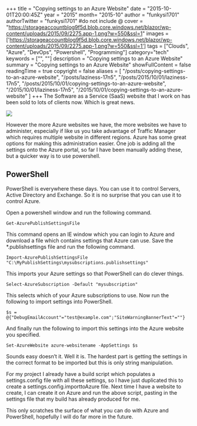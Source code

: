 +++
title = "Copying settings to an Azure Website"
date = "2015-10-01T20:00:45Z"
year = "2015"
month= "2015-10"
author = "funkysi1701"
authorTwitter = "funkysi1701" #do not include @
cover = "https://storageaccountblog9f5d.blob.core.windows.net/blazor/wp-content/uploads/2015/09/2275.app-1.png?w=550&ssl=1"
images = ['https://storageaccountblog9f5d.blob.core.windows.net/blazor/wp-content/uploads/2015/09/2275.app-1.png?w=550&ssl=1']
tags = ["Clouds", "Azure", "DevOps", "Powershell", "Programming"]
category="tech"
keywords = ["", ""]
description =  "Copying settings to an Azure Website"
summary = "Copying settings to an Azure Website"
showFullContent = false
readingTime = true
copyright = false
aliases = [
    "/posts/copying-settings-to-an-azure-website",
    "/posts/laziness-17n5",
    "/posts/2015/10/01/laziness-17n5",
    "/posts/2015/10/01/copying-settings-to-an-azure-website",
    "/2015/10/01/laziness-17n5",
    "/2015/10/01/copying-settings-to-an-azure-website"
]
+++
The Software as a Service (SaaS) website that I work on has been sold to lots of clients now. Which is great news.

![](https://storageaccountblog9f5d.blob.core.windows.net/blazor/wp-content/uploads/2015/09/2275.app-1.png?w=550&ssl=1)

However the more Azure websites we have, the more websites we have to administer, especially if like us you take advantage of Traffic Manager which requires multiple website in different regions. Azure has some great options for making this administration easier. One job is adding all the settings onto the Azure portal, so far I have been manually adding these, but a quicker way is to use powershell.

## PowerShell

PowerShell is everywhere these days. You can use it to control Servers, Active Directory and Exchange. So it is no surprise that you can use it to control Azure.

Open a powershell window and run the following command.

```
Get-AzurePublishSettingsFile
```
This command opens an IE window which you can login to Azure and download a file which contains settings that Azure can use. Save the *.publishsettings file and run the following command.

```
Import-AzurePublishSettingsFile "C:\MyPublishSettings\mysubscriptions.publishsettings"
```
This imports your Azure settings so that PowerShell can do clever things.

```
Select-AzureSubscription -Default "mysubscription"
```
This selects which of your Azure subscriptions to use. Now run the following to import settings into PowerShell.

```
$s = @{"DebugEmailAccount"="test@example.com";"SiteWarningBannerText"=""}
```
And finally run the following to import this settings into the Azure website you specified.

```
Set-AzureWebsite azure-websitename -AppSettings $s
```
Sounds easy doesn’t it. Well it is. The hardest part is getting the settings in the correct format to be imported but this is only string manipulation.

For my project I already have a build script which populates a settings.config file with all these settings, so I have just duplicated this to create a settings.config.importtoAzure file. Next time I have a website to create, I can create it on Azure and run the above script, pasting in the settings file that my build has already produced for me.

This only scratches the surface of what you can do with Azure and PowerShell, hopefully I will do far more in the future.